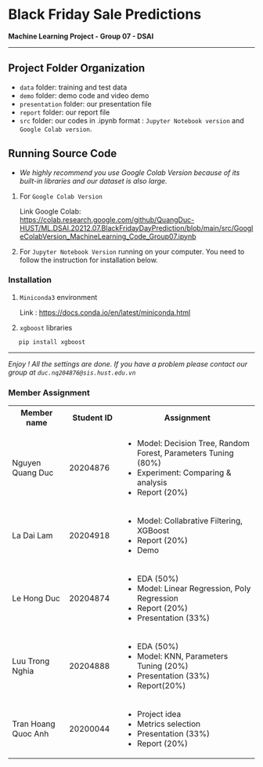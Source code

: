 # Black Friday Sale Predictions 
**Machine Learning Project - Group 07 - DSAI**

---

## Project Folder Organization

* `data` folder: training and test data
* `demo` folder: demo code and video demo
* `presentation` folder: our presentation file
* `report` folder: our report file
* `src` folder:  our codes in .ipynb format : 
 `Jupyter Notebook version` and `Google Colab version`.

## Running Source Code
 * *We highly recommend you use Google Colab Version because of its built-in libraries and our dataset is also large.*
1. For `Google Colab Version`


    Link Google Colab: 
https://colab.research.google.com/github/QuangDuc-HUST/ML.DSAI.20212.07.BlackFridayDayPrediction/blob/main/src/GoogleColabVersion_MachineLearning_Code_Group07.ipynb


2. For `Jupyter Notebook Version` running on your computer. You need to follow the instruction for installation below.

### Installation

1. `Miniconda3` environment 

    Link : https://docs.conda.io/en/latest/miniconda.html

2.  `xgboost` libraries 

```
   pip install xgboost
```

---
*Enjoy ! All the settings are done. If you have a problem please contact our group at `duc.nq204876@sis.hust.edu.vn`*

### Member Assignment

<table>
  <tbody>
    <tr>
      <th align="center">Member name</th>
      <th align="center">Student ID</th>
      <th align="center">Assignment</th>
    </tr>
    <tr>
      <td>Nguyen Quang Duc</td>
      <td align="center"> 20204876&nbsp;&nbsp;&nbsp;</td>
      <td align="left">
        <ul >
          <li >Model: Decision Tree, Random Forest, Parameters Tuning (80%)</li>
          <li>Experiment: Comparing & analysis</li>
          <li>Report (20%)</li>
        </ul>
      </td>
    </tr>
     <tr>
      <td>La Dai Lam</td>
      <td align="center"> 20204918&nbsp;&nbsp;&nbsp;</td>
      <td>
        <ul>
          <li>Model: Collabrative Filtering, XGBoost</li>
          <li>Report (20%)</li>
          <li>Demo</li>
        </ul>
      </td>
    </tr>
     <tr>
      <td>Le Hong Duc</td>
      <td align="center">20204874&nbsp;&nbsp;&nbsp;</td>
      <td>
        <ul>
          <li>EDA (50%)</li>
          <li>Model: Linear Regression, Poly Regression</li>
          <li>Report (20%) </li>
          <li>Presentation (33%) </li>
        </ul>
      </td>
    </tr>
     <tr>
      <td>Luu Trong Nghia</td>
      <td align="center">20204888&nbsp;&nbsp;&nbsp;</td>
      <td>
        <ul>
          <li>EDA (50%)</li>
          <li>Model: KNN, Parameters Tuning (20%) </li>
          <li>Presentation (33%)</li>
          <li>Report(20%)</li>
        </ul>
      </td>
    </tr>
     <tr>
      <td>Tran Hoang Quoc Anh</td>
      <td align="center">20200044&nbsp;&nbsp;&nbsp;</td>
      <td>
        <ul>
          <li>Project idea</li>
          <li>Metrics selection</li>
          <li> Presentation (33%) </li>
          <li> Report (20%) </li>
        </ul>
      </td>
    </tr>
  </tbody>
</table>